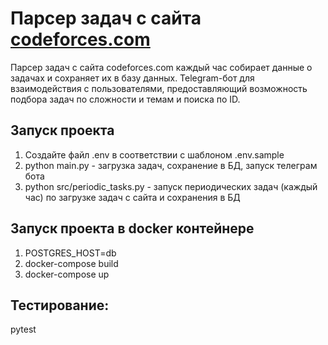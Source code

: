 # Парсер задач с сайта [codeforces.com](https://codeforces.com/)

Парсер задач с сайта codeforces.com каждый час собирает данные о задачах и сохраняет их в
базу данных.
Telegram-бот для взаимодействия с пользователями, предоставляющий возможность подбора задач по сложности и темам и
поиска по ID.

## Запуск проекта

1. Создайте файл .env в соответствии с шаблоном .env.sample
2. python main.py - загрузка задач, сохранение в БД, запуск телеграм бота
3. python src/periodic_tasks.py - запуск периодических задач (каждый час) по загрузке задач с сайта и сохранения в БД

## Запуск проекта в docker контейнере

1. POSTGRES_HOST=db
2. docker-compose build
3. docker-compose up

## Тестирование:

pytest